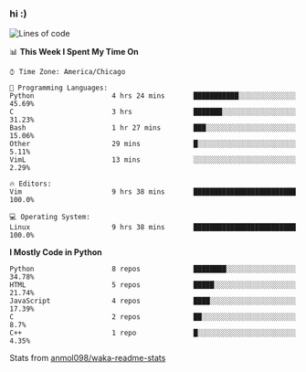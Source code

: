 ### hi :)

<!--START_SECTION:waka-->
![Lines of code](https://img.shields.io/badge/From%20Hello%20World%20I%27ve%20Written-795373%20lines%20of%20code-blue)

📊 **This Week I Spent My Time On** 

```text
⌚︎ Time Zone: America/Chicago

💬 Programming Languages: 
Python                   4 hrs 24 mins       ███████████░░░░░░░░░░░░░░   45.69% 
C                        3 hrs               ███████░░░░░░░░░░░░░░░░░░   31.23% 
Bash                     1 hr 27 mins        ███░░░░░░░░░░░░░░░░░░░░░░   15.06% 
Other                    29 mins             █░░░░░░░░░░░░░░░░░░░░░░░░   5.11% 
VimL                     13 mins             ░░░░░░░░░░░░░░░░░░░░░░░░░   2.29%

🔥 Editors: 
Vim                      9 hrs 38 mins       █████████████████████████   100.0%

💻 Operating System: 
Linux                    9 hrs 38 mins       █████████████████████████   100.0%

```

**I Mostly Code in Python** 

```text
Python                   8 repos             ████████░░░░░░░░░░░░░░░░░   34.78% 
HTML                     5 repos             █████░░░░░░░░░░░░░░░░░░░░   21.74% 
JavaScript               4 repos             ████░░░░░░░░░░░░░░░░░░░░░   17.39% 
C                        2 repos             ██░░░░░░░░░░░░░░░░░░░░░░░   8.7% 
C++                      1 repo              █░░░░░░░░░░░░░░░░░░░░░░░░   4.35%

```



<!--END_SECTION:waka-->

Stats from [anmol098/waka-readme-stats](https://github.com/anmol098/waka-readme-stats)